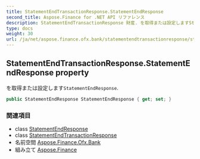 ```yaml
---
title: StatementEndTransactionResponse.StatementEndResponse
second_title: Aspose.Finance for .NET API リファレンス
description: StatementEndTransactionResponse 財産. を取得または設定しますStatementEndResponse.
type: docs
weight: 30
url: /ja/net/aspose.finance.ofx.bank/statementendtransactionresponse/statementendresponse/
---
```

## StatementEndTransactionResponse.StatementEndResponse property

を取得または設定します`StatementEndResponse`.

```csharp
public StatementEndResponse StatementEndResponse { get; set; }
```

### 関連項目

* class [StatementEndResponse](../../statementendresponse/)
* class [StatementEndTransactionResponse](../)
* 名前空間 [Aspose.Finance.Ofx.Bank](../../statementendtransactionresponse/)
* 組み立て [Aspose.Finance](../../../)


